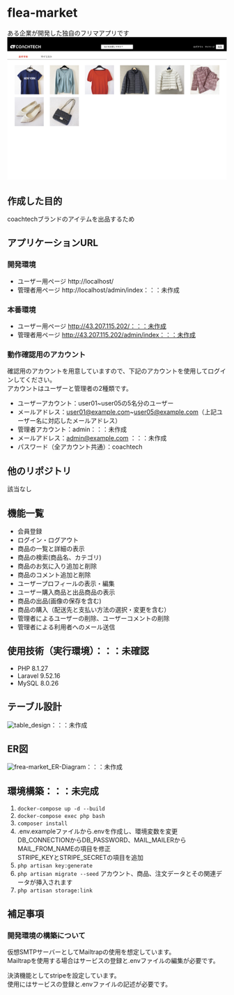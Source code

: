 # flea-market
ある企業が開発した独自のフリマアプリです
![top_screen](src/top_screen_image.jpeg)

## 作成した目的
coachtechブランドのアイテムを出品するため

## アプリケーションURL
### 開発環境
- ユーザー用ページ http://localhost/
- 管理者用ページ http://localhost/admin/index：：：未作成

### 本番環境
- ユーザー用ページ http://43.207.115.202/：：：未作成
- 管理者用ページ http://43.207.115.202/admin/index：：：未作成

### 動作確認用のアカウント
確認用のアカウントを用意していますので、下記のアカウントを使用してログインしてください。  
アカウントはユーザーと管理者の2種類です。  
- ユーザーアカウント：user01~user05の5名分のユーザー
- メールアドレス：user01@example.com~user05@example.com（上記ユーザー名に対応したメールアドレス）  
- 管理者アカウント：admin：：：未作成
- メールアドレス：admin@example.com  ：：：未作成
- パスワード（全アカウント共通）：coachtech

## 他のリポジトリ
該当なし

## 機能一覧
- 会員登録
- ログイン・ログアウト
- 商品の一覧と詳細の表示
- 商品の検索(商品名、カテゴリ)
- 商品のお気に入り追加と削除
- 商品のコメント追加と削除
- ユーザープロフィールの表示・編集
- ユーザー購入商品と出品商品の表示
- 商品の出品(画像の保存を含む)
- 商品の購入（配送先と支払い方法の選択・変更を含む）
- 管理者によるユーザーの削除、ユーザーコメントの削除
- 管理者による利用者へのメール送信

## 使用技術（実行環境）：：：未確認
- PHP 8.1.27
- Laravel 9.52.16
- MySQL 8.0.26

## テーブル設計
![table_design](src/table_design.jpeg)：：：未作成

## ER図
![frea-market_ER-Diagram](src/frea-market.drawio.jpeg)：：：未作成

## 環境構築：：：未完成

 1. ```docker-compose up -d --build```
 2. ```docker-compose exec php bash```
 3. ```composer install```
 4. .env.exampleファイルから.envを作成し、環境変数を変更  
DB_CONNECTIONからDB_PASSWORD、MAIL_MAILERからMAIL_FROM_NAMEの項目を修正  
STRIPE_KEYとSTRIPE_SECRETの項目を追加
 5. ```php artisan key:generate```
 6. ```php artisan migrate --seed```
アカウント、商品、注文データとその関連データが挿入されます
 7. ```php artisan storage:link```

## 補足事項
### 開発環境の構築について
仮想SMTPサーバーとしてMailtrapの使用を想定しています。  
Mailtrapを使用する場合はサービスの登録と.envファイルの編集が必要です。

決済機能としてstripeを設定しています。  
使用にはサービスの登録と.envファイルの記述が必要です。
